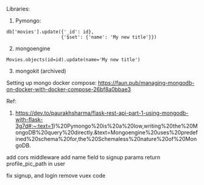 Libraries:

1. Pymongo:
```
db['movies'].update({'_id': id},
                    {'$set': {'name': 'My new title'}})
```

2. mongoengine

```
Movies.objects(id=id).update(name='My new title')
```

3. mongokit (archived)

Setting up mongo docker compose: https://faun.pub/managing-mongodb-on-docker-with-docker-compose-26bf8a0bbae3


Ref:

1. https://dev.to/paurakhsharma/flask-rest-api-part-1-using-mongodb-with-flask-3g7d#:~:text=1)%20Pymongo%20is%20a%20low,writing%20the%20MongoDB%20query%20directly.&text=Mongoengine%20uses%20predefined%20schema%20for,the%20Schemaless%20nature%20of%20MongoDB.

add cors middleware
add name field to signup params
return profile_pic_path in user


fix signup, and login
remove vuex code



